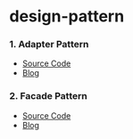 # design-pattern

### 1. Adapter Pattern
* [Source Code](https://github.com/sangwoo0727/design-pattern/tree/main/AdapterPattern)
* [Blog](https://velog.io/@sangwoo0727/Adapter-Pattern%EC%9D%84-%EC%8B%9C%EB%82%98%EB%A6%AC%EC%98%A4%EB%A5%BC-%ED%86%B5%ED%95%B4-%EB%8A%90%EA%BB%B4%EB%B3%B4%EC%9E%90)

### 2. Facade Pattern
* [Source Code](https://github.com/sangwoo0727/design-pattern/tree/main/FacadePattern)
* [Blog](https://velog.io/@sangwoo0727/Facade-Pattern%EC%9D%84-%EC%8B%9C%EB%82%98%EB%A6%AC%EC%98%A4%EB%A5%BC-%ED%86%B5%ED%95%B4-%EB%8A%90%EA%BB%B4%EB%B3%B4%EC%9E%90)
